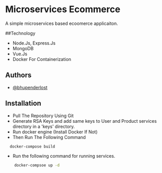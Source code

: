 
# Microservices Ecommerce

A simple microservices  based ecoomerce applicaiton.

##Technology
  - Node.Js, Express.Js
  - MongoDB
  - Vue.Js
  - Docker For Containerization

## Authors

- [@bhupenderlost](https://www.github.com/bhupenderlost)

## Installation

 - Pull The Repository Using Git
 - Generate RSA Keys and add same keys to User and Product services directory in a 'keys' directory.
 - Run docker engine (Install Docker If Not)
- Then Run The Following Command
```bash
  docker-compose build
```
- Run the following command for running services.
```bash
    docker-compsoe up -d
```




